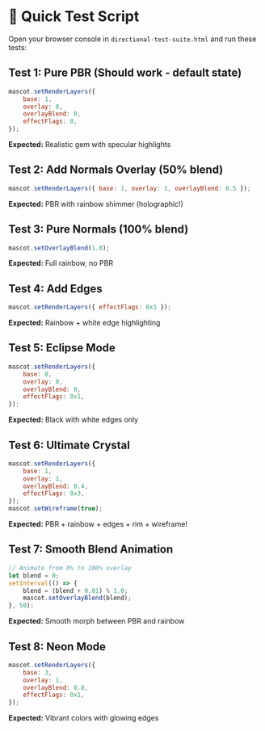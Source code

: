 # 🧪 Quick Test Script

Open your browser console in `directional-test-suite.html` and run these tests:

## Test 1: Pure PBR (Should work - default state)

```javascript
mascot.setRenderLayers({
    base: 1,
    overlay: 0,
    overlayBlend: 0,
    effectFlags: 0,
});
```

**Expected:** Realistic gem with specular highlights

## Test 2: Add Normals Overlay (50% blend)

```javascript
mascot.setRenderLayers({ base: 1, overlay: 1, overlayBlend: 0.5 });
```

**Expected:** PBR with rainbow shimmer (holographic!)

## Test 3: Pure Normals (100% blend)

```javascript
mascot.setOverlayBlend(1.0);
```

**Expected:** Full rainbow, no PBR

## Test 4: Add Edges

```javascript
mascot.setRenderLayers({ effectFlags: 0x1 });
```

**Expected:** Rainbow + white edge highlighting

## Test 5: Eclipse Mode

```javascript
mascot.setRenderLayers({
    base: 0,
    overlay: 0,
    overlayBlend: 0,
    effectFlags: 0x1,
});
```

**Expected:** Black with white edges only

## Test 6: Ultimate Crystal

```javascript
mascot.setRenderLayers({
    base: 1,
    overlay: 1,
    overlayBlend: 0.4,
    effectFlags: 0x3,
});
mascot.setWireframe(true);
```

**Expected:** PBR + rainbow + edges + rim + wireframe!

## Test 7: Smooth Blend Animation

```javascript
// Animate from 0% to 100% overlay
let blend = 0;
setInterval(() => {
    blend = (blend + 0.01) % 1.0;
    mascot.setOverlayBlend(blend);
}, 50);
```

**Expected:** Smooth morph between PBR and rainbow

## Test 8: Neon Mode

```javascript
mascot.setRenderLayers({
    base: 3,
    overlay: 1,
    overlayBlend: 0.8,
    effectFlags: 0x1,
});
```

**Expected:** Vibrant colors with glowing edges
